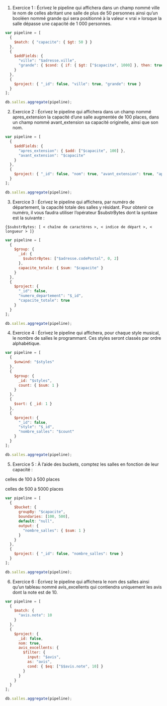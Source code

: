 1. Exercice 1 : Écrivez le pipeline qui affichera dans un champ nommé ville le nom de celles abritant une salle de plus de 50 personnes ainsi qu’un booléen nommé grande qui sera positionné à la valeur « vrai » lorsque la salle dépasse une capacité de 1 000 personnes. 
```js
var pipeline = [
  {
    $match: { "capacite": { $gt: 50 } }
  },
  {
    $addFields: {
      "ville": "$adresse.ville",
      "grande": { $cond: { if: { $gt: ["$capacite", 1000] }, then: true, else: false } }
    }
  },
  {
    $project: { "_id": false, "ville": true, "grande": true }
  }
];

db.salles.aggregate(pipeline);
```

2. Exercice 2 : Écrivez le pipeline qui affichera dans un champ nommé apres_extension la capacité d’une salle augmentée de 100 places, dans un champ nommé avant_extension sa capacité originelle, ainsi que son nom.
```js
var pipeline = [
  {
    $addFields: {
      "apres_extension": { $add: ["$capacite", 100] },
      "avant_extension": "$capacite"
    }
  },
  {
    $project: { "_id": false, "nom": true, "avant_extension": true, "apres_extension": true }
  }
];

db.salles.aggregate(pipeline);
```

3. Exercice 3 : Écrivez le pipeline qui affichera, par numéro de département, la capacité totale des salles y résidant. Pour obtenir ce numéro, il vous faudra utiliser l’opérateur $substrBytes dont la syntaxe est la suivante :
```
{$substrBytes: [ < chaîne de caractères >, < indice de départ >, < longueur > ]} 
```

```js
var pipeline = [
  {
    $group: {
      _id: {
        $substrBytes: ["$adresse.codePostal", 0, 2]
      },
      capacite_totale: { $sum: "$capacite" }
    }
  },
  {
    $project: {
      "_id": false,
      "numero_departement": "$_id",
      "capacite_totale": true
    }
  }
];

db.salles.aggregate(pipeline);
```

4. Exercice 4 : Écrivez le pipeline qui affichera, pour chaque style musical, le nombre de salles le programmant. Ces styles seront classés par ordre alphabétique.
```js
var pipeline = [
  {
    $unwind: "$styles"
  },
  {
    $group: {
      _id: "$styles",
      count: { $sum: 1 }
    }
  },
  {
    $sort: { _id: 1 }
  },
  {
    $project: {
      "_id": false,
      "style": "$_id",
      "nombre_salles": "$count"
    }
  }
];

db.salles.aggregate(pipeline);
```

5. Exercice 5 : À l’aide des buckets, comptez les salles en fonction de leur capacité :

celles de 100 à 500 places

celles de 500 à 5000 places

```js
var pipeline = [
  {
    $bucket: {
      groupBy: "$capacite",
      boundaries: [100, 500],
      default: "null",
      output: {
        "nombre_salles": { $sum: 1 }
      }
    }
  },
  {
    $project: { "_id": false, "nombre_salles": true }
  }
];

db.salles.aggregate(pipeline);

```

6. Exercice 6 : Écrivez le pipeline qui affichera le nom des salles ainsi qu’un tableau nommé avis_excellents qui contiendra uniquement les avis dont la note est de 10.
```js
var pipeline = [
  {
    $match: {
      "avis.note": 10
    }
  },
  {
    $project: {
      _id: false,
      nom: true,
      avis_excellents: {
        $filter: {
          input: "$avis",
          as: "avis",
          cond: { $eq: ["$$avis.note", 10] }
        }
      }
    }
  }
];

db.salles.aggregate(pipeline);
```